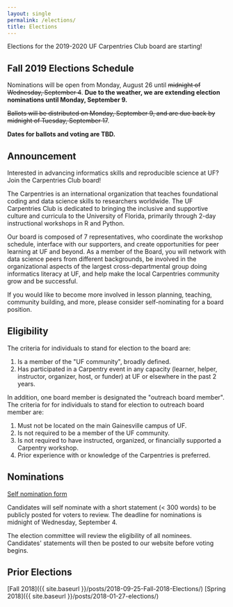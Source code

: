 ```yaml
---
layout: single
permalink: /elections/
title: Elections
---
```


Elections for the 2019-2020 UF Carpentries Club board are starting!

## Fall 2019 Elections Schedule

Nominations will be open from Monday, August 26 until ~~midnight of Wednesday, September 4~~. **Due to the weather, we are extending election nominations until Monday, September 9.**

~~Ballots will be distributed on Monday, September 9, and are due back by midnight of Tuesday, September 17~~.

**Dates for ballots and voting are TBD.**

## Announcement

Interested in advancing informatics skills and reproducible science at UF? Join the Carpentries Club board!

The Carpentries is an international organization that teaches foundational coding and data science skills to researchers worldwide. The UF Carpentries Club is dedicated to bringing the inclusive and supportive culture and curricula to the University of Florida, primarily through 2-day instructional workshops in R and Python.

Our board is composed of 7 representatives, who coordinate the workshop schedule, interface with our supporters, and create opportunities for peer learning at UF and beyond. As a member of the Board, you will network with data science peers from different backgrounds, be involved in the organizational aspects of the largest cross-departmental group doing informatics literacy at UF, and help make the local Carpentries community grow and be successful.

If you would like to become more involved in lesson planning, teaching, community building, and more, please consider self-nominating for a board position.

## Eligibility

The criteria for individuals to stand for election to the board are:

1. Is a member of the "UF community", broadly defined.
2. Has participated in a Carpentry event in any capacity (learner, helper, instructor, organizer, host, or funder) at UF or elsewhere in the past 2 years.

In addition, one board member is designated the "outreach board member". The criteria for for individuals to stand for election to outreach board member are:

1. Must not be located on the main Gainesville campus of UF.
2. Is not required to be a member of the UF community.
3. Is not required to have instructed, organized, or financially supported a Carpentry workshop.
4. Prior experience with or knowledge of the Carpentries is preferred.

## Nominations

[Self nomination form](https://forms.gle/41snKdQDtW7dH4cW7)

Candidates will self nominate with a short statement (< 300 words) to be publicly posted for voters to review. The deadline for nominations is midnight of Wednesday, September 4.

The election committee will review the eligibility of all nominees. Candidates' statements will then be posted to our website before voting begins.

## Prior Elections

[Fall 2018]({{ site.baseurl }}/posts/2018-09-25-Fall-2018-Elections/)
[Spring 2018]({{ site.baseurl }}/posts/2018-01-27-elections/)
